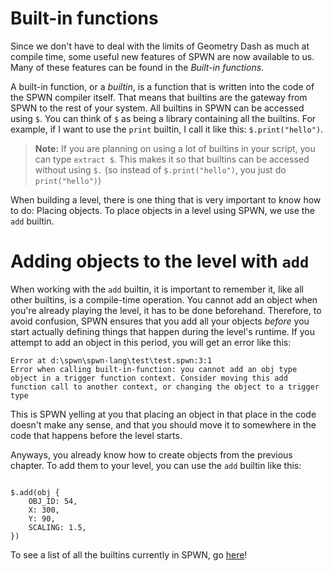 # Built-in functions

Since we don't have to deal with the limits of Geometry Dash as much at compile time, some useful new features of SPWN are now available to us. Many of these features can be found in the _Built-in functions_.

A built-in function, or a _builtin_, is a function that is written into the code of the SPWN compiler itself. That means that builtins are the gateway from SPWN to the rest of your system. All builtins in SPWN can be accessed using `$`. You can think of `$` as being a library containing all the builtins. For example, if I want to use the `print` builtin, I call it like this: `$.print("hello")`.

> **Note:** If you are planning on using a lot of builtins in your script, you can type `extract $`. This makes it so that builtins can be accessed without using `$.` (so instead of `$.print("hello")`, you just do `print("hello")`)

When building a level, there is one thing that is very important to know how to do: Placing objects. To place objects in a level using SPWN, we use the `add` builtin.

# Adding objects to the level with `add`

When working with the `add` builtin, it is important to remember it, like all other builtins, is a compile-time operation. You cannot add an object when you're already playing the level, it has to be done beforehand. Therefore, to avoid confusion, SPWN ensures that you add all your objects _before_ you start actually defining things that happen during the level's runtime. If you attempt to add an object in this period, you will get an error like this:

```
Error at d:\spwn\spwn-lang\test\test.spwn:3:1
Error when calling built-in-function: you cannot add an obj type object in a trigger function context. Consider moving this add function call to another context, or changing the object to a trigger type
```

This is SPWN yelling at you that placing an object in that place in the code doesn't make any sense, and that you should move it to somewhere in the code that happens before the level starts.

Anyways, you already know how to create objects from the previous chapter. To add them to your level, you can use the `add` builtin like this:

```spwn

$.add(obj {
    OBJ_ID: 54,
    X: 300,
    Y: 90,
    SCALING: 1.5,
})
```

To see a list of all the builtins currently in SPWN, go [here](../builtins.md)!
